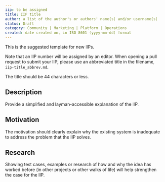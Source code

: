 ```yaml
---
iip: to be assigned
title: IIP title
author: a list of the author's or authors' name(s) and/or username(s)
status: Draft
category: Community | Marketing | Platform | Operations
created: date created on, in ISO 8601 (yyyy-mm-dd) format
---
```


<!--You can leave these HTML comments in your merged IIP and delete the visible duplicate text guides, they will not appear and may be helpful to refer to if you edit it again. This is the suggested template for new IIPs. Note that an IIP number will be assigned by an editor. When opening a pull request to submit your IIP, please use an abbreviated title in the filename, `iip-title_abbrev.md`. The title should be 44 characters or less.-->
This is the suggested template for new IIPs.

Note that an IIP number will be assigned by an editor. When opening a pull request to submit your IIP, please use an abbreviated title in the filename, `iip-title_abbrev.md`.

The title should be 44 characters or less.

## Description
<!--Provide a simplified and layman-accessible explanation of the IIP.-->
Provide a simplified and layman-accessible explanation of the IIP.

## Motivation
<!-- The motivation should clearly explain why the existing system is inadequate to address the problem that the IIP solves. -->
The motivation should clearly explain why the existing system is inadequate to address the problem that the IIP solves.

## Research
<!--Showing test cases, examples or research of how and why the idea has worked before (in other projects or other walks of life) will help strengthen the case for the IIP.-->
Showing test cases, examples or research of how and why the idea has worked before (in other projects or other walks of life) will help strengthen the case for the IIP.
